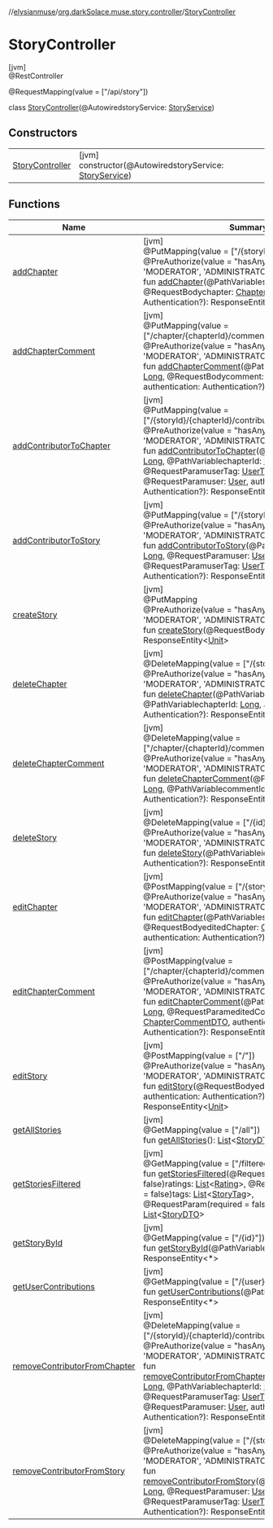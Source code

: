 //[elysianmuse](../../../index.md)/[org.darkSolace.muse.story.controller](../index.md)/[StoryController](index.md)

# StoryController

[jvm]\
@RestController

@RequestMapping(value = [&quot;/api/story&quot;])

class [StoryController](index.md)(@AutowiredstoryService: [StoryService](../../org.darkSolace.muse.story.service/-story-service/index.md))

## Constructors

| | |
|---|---|
| [StoryController](-story-controller.md) | [jvm]<br>constructor(@AutowiredstoryService: [StoryService](../../org.darkSolace.muse.story.service/-story-service/index.md)) |

## Functions

| Name | Summary |
|---|---|
| [addChapter](add-chapter.md) | [jvm]<br>@PutMapping(value = [&quot;/{storyId}&quot;])<br>@PreAuthorize(value = &quot;hasAnyAuthority('MEMEBR', 'MODERATOR', 'ADMINISTRATOR')&quot;)<br>fun [addChapter](add-chapter.md)(@PathVariablestoryId: [Long](https://kotlinlang.org/api/latest/jvm/stdlib/kotlin/-long/index.html), @RequestBodychapter: [ChapterDTO](../../org.darkSolace.muse.story.model.dto/-chapter-d-t-o/index.md), authentication: Authentication?): ResponseEntity&lt;*&gt; |
| [addChapterComment](add-chapter-comment.md) | [jvm]<br>@PutMapping(value = [&quot;/chapter/{chapterId}/comment&quot;])<br>@PreAuthorize(value = &quot;hasAnyAuthority('MEMEBR', 'MODERATOR', 'ADMINISTRATOR')&quot;)<br>fun [addChapterComment](add-chapter-comment.md)(@PathVariablechapterId: [Long](https://kotlinlang.org/api/latest/jvm/stdlib/kotlin/-long/index.html), @RequestBodycomment: [ChapterCommentDTO](../../org.darkSolace.muse.story.model.dto/-chapter-comment-d-t-o/index.md), authentication: Authentication?): ResponseEntity&lt;*&gt; |
| [addContributorToChapter](add-contributor-to-chapter.md) | [jvm]<br>@PutMapping(value = [&quot;/{storyId}/{chapterId}/contributor&quot;])<br>@PreAuthorize(value = &quot;hasAnyAuthority('MEMEBR', 'MODERATOR', 'ADMINISTRATOR')&quot;)<br>fun [addContributorToChapter](add-contributor-to-chapter.md)(@PathVariablestoryId: [Long](https://kotlinlang.org/api/latest/jvm/stdlib/kotlin/-long/index.html), @PathVariablechapterId: [Long](https://kotlinlang.org/api/latest/jvm/stdlib/kotlin/-long/index.html), @RequestParamuserTag: [UserTag](../../org.darkSolace.muse.user.model/-user-tag/index.md), @RequestParamuser: [User](../../org.darkSolace.muse.user.model/-user/index.md), authentication: Authentication?): ResponseEntity&lt;[Unit](https://kotlinlang.org/api/latest/jvm/stdlib/kotlin/-unit/index.html)&gt; |
| [addContributorToStory](add-contributor-to-story.md) | [jvm]<br>@PutMapping(value = [&quot;/{storyId}/contributor&quot;])<br>@PreAuthorize(value = &quot;hasAnyAuthority('MEMEBR', 'MODERATOR', 'ADMINISTRATOR')&quot;)<br>fun [addContributorToStory](add-contributor-to-story.md)(@PathVariablestoryId: [Long](https://kotlinlang.org/api/latest/jvm/stdlib/kotlin/-long/index.html), @RequestParamuser: [User](../../org.darkSolace.muse.user.model/-user/index.md), @RequestParamuserTag: [UserTag](../../org.darkSolace.muse.user.model/-user-tag/index.md), authentication: Authentication?): ResponseEntity&lt;[Unit](https://kotlinlang.org/api/latest/jvm/stdlib/kotlin/-unit/index.html)&gt; |
| [createStory](create-story.md) | [jvm]<br>@PutMapping<br>@PreAuthorize(value = &quot;hasAnyAuthority('MEMBER', 'MODERATOR', 'ADMINISTRATOR')&quot;)<br>fun [createStory](create-story.md)(@RequestBodystory: [StoryDTO](../../org.darkSolace.muse.story.model.dto/-story-d-t-o/index.md)): ResponseEntity&lt;[Unit](https://kotlinlang.org/api/latest/jvm/stdlib/kotlin/-unit/index.html)&gt; |
| [deleteChapter](delete-chapter.md) | [jvm]<br>@DeleteMapping(value = [&quot;/{storyId}/{chapterId}&quot;])<br>@PreAuthorize(value = &quot;hasAnyAuthority('MEMEBR', 'MODERATOR', 'ADMINISTRATOR')&quot;)<br>fun [deleteChapter](delete-chapter.md)(@PathVariablestoryId: [Long](https://kotlinlang.org/api/latest/jvm/stdlib/kotlin/-long/index.html), @PathVariablechapterId: [Long](https://kotlinlang.org/api/latest/jvm/stdlib/kotlin/-long/index.html), authentication: Authentication?): ResponseEntity&lt;*&gt; |
| [deleteChapterComment](delete-chapter-comment.md) | [jvm]<br>@DeleteMapping(value = [&quot;/chapter/{chapterId}/comment/{commentId}&quot;])<br>@PreAuthorize(value = &quot;hasAnyAuthority('MEMEBR', 'MODERATOR', 'ADMINISTRATOR')&quot;)<br>fun [deleteChapterComment](delete-chapter-comment.md)(@PathVariablechapterId: [Long](https://kotlinlang.org/api/latest/jvm/stdlib/kotlin/-long/index.html), @PathVariablecommentId: [Long](https://kotlinlang.org/api/latest/jvm/stdlib/kotlin/-long/index.html), authentication: Authentication?): ResponseEntity&lt;[Unit](https://kotlinlang.org/api/latest/jvm/stdlib/kotlin/-unit/index.html)&gt; |
| [deleteStory](delete-story.md) | [jvm]<br>@DeleteMapping(value = [&quot;/{id}&quot;])<br>@PreAuthorize(value = &quot;hasAnyAuthority('MEMBER', 'MODERATOR', 'ADMINISTRATOR')&quot;)<br>fun [deleteStory](delete-story.md)(@PathVariableid: [Long](https://kotlinlang.org/api/latest/jvm/stdlib/kotlin/-long/index.html), authentication: Authentication?): ResponseEntity&lt;[Unit](https://kotlinlang.org/api/latest/jvm/stdlib/kotlin/-unit/index.html)&gt; |
| [editChapter](edit-chapter.md) | [jvm]<br>@PostMapping(value = [&quot;/{storyId}&quot;])<br>@PreAuthorize(value = &quot;hasAnyAuthority('MEMEBR', 'MODERATOR', 'ADMINISTRATOR')&quot;)<br>fun [editChapter](edit-chapter.md)(@PathVariablestoryId: [Long](https://kotlinlang.org/api/latest/jvm/stdlib/kotlin/-long/index.html), @RequestBodyeditedChapter: [ChapterDTO](../../org.darkSolace.muse.story.model.dto/-chapter-d-t-o/index.md), authentication: Authentication?): ResponseEntity&lt;*&gt; |
| [editChapterComment](edit-chapter-comment.md) | [jvm]<br>@PostMapping(value = [&quot;/chapter/{chapterId}/comment&quot;])<br>@PreAuthorize(value = &quot;hasAnyAuthority('MEMEBR', 'MODERATOR', 'ADMINISTRATOR')&quot;)<br>fun [editChapterComment](edit-chapter-comment.md)(@PathVariablechapterId: [Long](https://kotlinlang.org/api/latest/jvm/stdlib/kotlin/-long/index.html), @RequestParameditedComment: [ChapterCommentDTO](../../org.darkSolace.muse.story.model.dto/-chapter-comment-d-t-o/index.md), authentication: Authentication?): ResponseEntity&lt;[Unit](https://kotlinlang.org/api/latest/jvm/stdlib/kotlin/-unit/index.html)&gt; |
| [editStory](edit-story.md) | [jvm]<br>@PostMapping(value = [&quot;/&quot;])<br>@PreAuthorize(value = &quot;hasAnyAuthority('MEMBER', 'MODERATOR', 'ADMINISTRATOR')&quot;)<br>fun [editStory](edit-story.md)(@RequestBodyeditedStory: [StoryDTO](../../org.darkSolace.muse.story.model.dto/-story-d-t-o/index.md), authentication: Authentication?): ResponseEntity&lt;[Unit](https://kotlinlang.org/api/latest/jvm/stdlib/kotlin/-unit/index.html)&gt; |
| [getAllStories](get-all-stories.md) | [jvm]<br>@GetMapping(value = [&quot;/all&quot;])<br>fun [getAllStories](get-all-stories.md)(): [List](https://kotlinlang.org/api/latest/jvm/stdlib/kotlin.collections/-list/index.html)&lt;[StoryDTO](../../org.darkSolace.muse.story.model.dto/-story-d-t-o/index.md)&gt; |
| [getStoriesFiltered](get-stories-filtered.md) | [jvm]<br>@GetMapping(value = [&quot;/filtered&quot;])<br>fun [getStoriesFiltered](get-stories-filtered.md)(@RequestParam(required = false)ratings: [List](https://kotlinlang.org/api/latest/jvm/stdlib/kotlin.collections/-list/index.html)&lt;[Rating](../../org.darkSolace.muse.story.model/-rating/index.md)&gt;, @RequestParam(required = false)tags: [List](https://kotlinlang.org/api/latest/jvm/stdlib/kotlin.collections/-list/index.html)&lt;[StoryTag](../../org.darkSolace.muse.story.model/-story-tag/index.md)&gt;, @RequestParam(required = false)users: [List](https://kotlinlang.org/api/latest/jvm/stdlib/kotlin.collections/-list/index.html)&lt;[User](../../org.darkSolace.muse.user.model/-user/index.md)&gt;): [List](https://kotlinlang.org/api/latest/jvm/stdlib/kotlin.collections/-list/index.html)&lt;[StoryDTO](../../org.darkSolace.muse.story.model.dto/-story-d-t-o/index.md)&gt; |
| [getStoryById](get-story-by-id.md) | [jvm]<br>@GetMapping(value = [&quot;/{id}&quot;])<br>fun [getStoryById](get-story-by-id.md)(@PathVariableid: [Long](https://kotlinlang.org/api/latest/jvm/stdlib/kotlin/-long/index.html)): ResponseEntity&lt;*&gt; |
| [getUserContributions](get-user-contributions.md) | [jvm]<br>@GetMapping(value = [&quot;/{user}/contributions&quot;])<br>fun [getUserContributions](get-user-contributions.md)(@PathVariableuser: [User](../../org.darkSolace.muse.user.model/-user/index.md)?): ResponseEntity&lt;*&gt; |
| [removeContributorFromChapter](remove-contributor-from-chapter.md) | [jvm]<br>@DeleteMapping(value = [&quot;/{storyId}/{chapterId}/contributor&quot;])<br>@PreAuthorize(value = &quot;hasAnyAuthority('MEMEBR', 'MODERATOR', 'ADMINISTRATOR')&quot;)<br>fun [removeContributorFromChapter](remove-contributor-from-chapter.md)(@PathVariablestoryId: [Long](https://kotlinlang.org/api/latest/jvm/stdlib/kotlin/-long/index.html), @PathVariablechapterId: [Long](https://kotlinlang.org/api/latest/jvm/stdlib/kotlin/-long/index.html), @RequestParamuserTag: [UserTag](../../org.darkSolace.muse.user.model/-user-tag/index.md), @RequestParamuser: [User](../../org.darkSolace.muse.user.model/-user/index.md), authentication: Authentication?): ResponseEntity&lt;[Unit](https://kotlinlang.org/api/latest/jvm/stdlib/kotlin/-unit/index.html)&gt; |
| [removeContributorFromStory](remove-contributor-from-story.md) | [jvm]<br>@DeleteMapping(value = [&quot;/{storyId}/contributor&quot;])<br>@PreAuthorize(value = &quot;hasAnyAuthority('MEMEBR', 'MODERATOR', 'ADMINISTRATOR')&quot;)<br>fun [removeContributorFromStory](remove-contributor-from-story.md)(@PathVariablestoryId: [Long](https://kotlinlang.org/api/latest/jvm/stdlib/kotlin/-long/index.html), @RequestParamuser: [User](../../org.darkSolace.muse.user.model/-user/index.md), @RequestParamuserTag: [UserTag](../../org.darkSolace.muse.user.model/-user-tag/index.md), authentication: Authentication?): ResponseEntity&lt;[Unit](https://kotlinlang.org/api/latest/jvm/stdlib/kotlin/-unit/index.html)&gt; |
